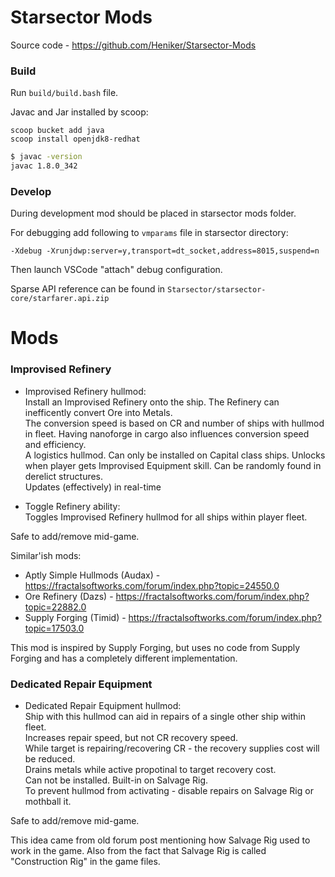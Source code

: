 # Starsector Mods
Source code - https://github.com/Heniker/Starsector-Mods

### Build
Run `build/build.bash` file.

Javac and Jar installed by scoop:
```
scoop bucket add java
scoop install openjdk8-redhat
```

```bash
$ javac -version
javac 1.8.0_342
```

### Develop
During development mod should be placed in starsector mods folder.

For debugging add following to `vmparams` file in starsector directory:

```
-Xdebug -Xrunjdwp:server=y,transport=dt_socket,address=8015,suspend=n
```

Then launch VSCode "attach" debug configuration.

Sparse API reference can be found in `Starsector/starsector-core/starfarer.api.zip`

# Mods

### Improvised Refinery
- Improvised Refinery hullmod:<br/>
  Install an Improvised Refinery onto the ship. The Refinery can inefficently convert Ore into Metals.<br/>
  The conversion speed is based on CR and number of ships with hullmod in fleet. Having nanoforge in cargo also influences conversion speed and efficiency.<br/>
  A logistics hullmod. Can only be installed on Capital class ships. Unlocks when player gets Improvised Equipment skill. Can be randomly found in derelict structures.<br/>
  Updates (effectively) in real-time<br/>

- Toggle Refinery ability:<br/>
  Toggles Improvised Refinery hullmod for all ships within player fleet.<br/>

Safe to add/remove mid-game.

Similar'ish mods: 
- Aptly Simple Hullmods (Audax) - https://fractalsoftworks.com/forum/index.php?topic=24550.0
- Ore Refinery (Dazs) - https://fractalsoftworks.com/forum/index.php?topic=22882.0
- Supply Forging (Timid) - https://fractalsoftworks.com/forum/index.php?topic=17503.0

This mod is inspired by Supply Forging, but uses no code from Supply Forging and has a completely different implementation.

### Dedicated Repair Equipment
- Dedicated Repair Equipment hullmod:<br/>
  Ship with this hullmod can aid in repairs of a single other ship within fleet.<br/>
  Increases repair speed, but not CR recovery speed.<br/>
  While target is repairing/recovering CR - the recovery supplies cost will be reduced.<br/>
  Drains metals while active propotinal to target recovery cost.<br/>
  Can not be installed. Built-in on Salvage Rig.<br/>
  To prevent hullmod from activating - disable repairs on Salvage Rig or mothball it.

Safe to add/remove mid-game.

This idea came from old forum post mentioning how Salvage Rig used to work in the game. Also from the fact that Salvage Rig is called "Construction Rig" in the game files.

<!--
Mod is 96% done;

TODO:
Add version checker integration
Try to add conversionRate to Luna
add indicator for IR ability describing contributing factors (Nanoforge, participating ships)

Add icons for hullmods and ability
? Add post description for ImprovisedRefinery
? Add detection range increase while refinery is active

TODONE:
+- Test Luna integraion
Test nanoforge
Add mod settings
See if mod can work without Luna
Test if mod can actually be removed mid-game
Test SMod ratios.
check smod save on Ir 
Test Ore Conversion
Test multiple crigs in fleet
Add integration with Corrupted Nanoforge, Prestine Nanoforge.
-->
